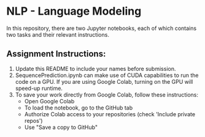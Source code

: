 # NLP - Language Modeling
In this repository, there are two Jupyter notebooks, each of which contains two tasks and their relevant instructions.

## Assignment Instructions:
1. Update this README to include your names before submission.
2. SequencePrediction.ipynb can make use of CUDA capabilities to run the code on a GPU. If you are using Google Colab, turning on the GPU will speed-up runtime.
3. To save your work directly from Google Colab, follow these instructions:
    - Open Google Colab
    - To load the notebook, go to the GitHub tab
    - Authorize Colab access to your repositories (check 'Include private repos')
    - Use "Save a copy to GitHub"
    


